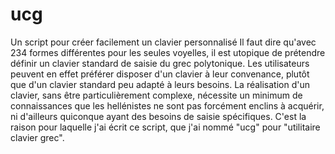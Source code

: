 # ucg
Un script pour créer facilement un clavier personnalisé
Il faut dire qu'avec 234 formes différentes pour les seules voyelles, il est utopique de prétendre définir un clavier standard de saisie du grec polytonique. Les utilisateurs peuvent en effet préférer disposer d'un clavier à leur convenance, plutôt que d'un clavier standard peu adapté à leurs besoins. La réalisation d'un clavier, sans être particulièrement complexe, nécessite un minimum de connaissances que les hellénistes ne sont pas forcément enclins à acquérir, ni d'ailleurs quiconque ayant des besoins de saisie spécifiques. C'est la raison pour laquelle j'ai écrit ce script, que j'ai nommé "ucg" pour "utilitaire clavier grec".

